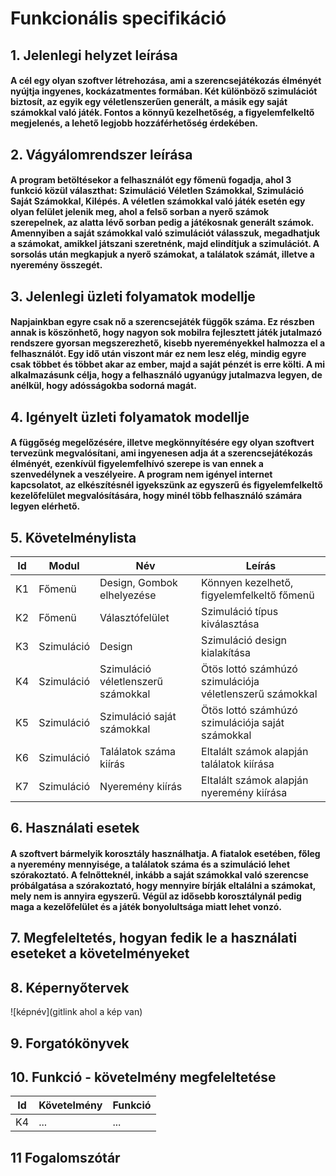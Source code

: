 # Funkcionális specifikáció
## 1. Jelenlegi helyzet leírása
#### A cél egy olyan szoftver létrehozása, ami a szerencsejátékozás élményét nyújtja ingyenes, kockázatmentes formában. Két különböző szimulációt biztosít, az egyik egy véletlenszerűen generált, a másik egy saját számokkal való játék. Fontos a könnyű kezelhetőség, a figyelemfelkeltő megjelenés, a lehető legjobb hozzáférhetőség érdekében.

## 2. Vágyálomrendszer leírása
#### A program betöltésekor a felhasználót egy főmenü fogadja, ahol 3 funkció közül választhat: Szimuláció Véletlen Számokkal, Szimuláció Saját Számokkal, Kilépés. A véletlen számokkal való játék esetén egy olyan felület jelenik meg, ahol a felső sorban a nyerő számok szerepelnek, az alatta lévő sorban pedig a játékosnak generált számok. Amennyiben a saját számokkal való szimulációt válasszuk, megadhatjuk a számokat, amikkel játszani szeretnénk, majd elindítjuk a szimulációt. A sorsolás után megkapjuk a nyerő számokat, a találatok számát, illetve a nyeremény összegét.

## 3. Jelenlegi üzleti folyamatok modellje
#### Napjainkban egyre csak nő a szerencsejáték függők száma. Ez részben annak is köszönhető, hogy nagyon sok mobilra fejlesztett játék jutalmazó rendszere gyorsan megszerezhető, kisebb nyereményekkel halmozza el a felhasználót. Egy idő után viszont már ez nem lesz elég, mindig egyre csak többet és többet akar az ember, majd a saját pénzét is erre költi. A mi alkalmazásunk célja, hogy a felhasználó ugyanúgy jutalmazva legyen, de anélkül, hogy adósságokba sodorná magát.

## 4. Igényelt üzleti folyamatok modellje
#### A függőség megelőzésére, illetve megkönnyítésére egy olyan szoftvert tervezünk megvalósítani, ami ingyenesen adja át a szerencsejátékozás élményét, ezenkívül figyelemfelhívó szerepe is van ennek a szenvedélynek a veszélyeire. A program nem igényel internet kapcsolatot, az elkészítésnél igyekszünk az egyszerű és figyelemfelkeltő kezelőfelület megvalósítására, hogy minél több felhasználó számára legyen elérhető.

## 5. Követelménylista

| Id | Modul | Név | Leírás |
| :---: | --- | --- | --- |
| K1 | Főmenü | Design, Gombok elhelyezése | Könnyen kezelhető, figyelemfelkeltő főmenü |
| K2 | Főmenü | Választófelület | Szimuláció típus kiválasztása |
| K3 | Szimuláció | Design | Szimuláció design kialakítása |
| K4 | Szimuláció | Szimuláció véletlenszerű számokkal | Ötös lottó számhúzó szimulációja véletlenszerű számokkal |
| K5 | Szimuláció | Szimuláció saját számokkal | Ötös lottó számhúzó szimulációja saját számokkal |
| K6 | Szimuláció | Találatok száma kiírás | Eltalált számok alapján találatok kiírása |
| K7 | Szimuláció | Nyeremény kiírás | Eltalált számok alapján nyeremény kiírása |

## 6. Használati esetek
#### A szoftvert bármelyik korosztály használhatja. A fiatalok esetében, főleg a nyeremény mennyisége, a találatok száma és a szimuláció lehet szórakoztató. A felnőtteknél, inkább a saját számokkal való szerencse próbálgatása a szórakoztató, hogy mennyire bírják eltalálni a számokat, mely nem is annyira egyszerű. Végül az idősebb korosztálynál pedig maga a kezelőfelület és a játék bonyolultsága miatt lehet vonzó.

## 7. Megfeleltetés, hogyan fedik le a használati eseteket a követelményeket

## 8. Képernyőtervek

![képnév](gitlink ahol a kép van)

## 9. Forgatókönyvek

## 10. Funkció - követelmény megfeleltetése

| Id | Követelmény | Funkció |
| :---: | --- | --- |
| K4 | ... | ... |

## 11 Fogalomszótár
